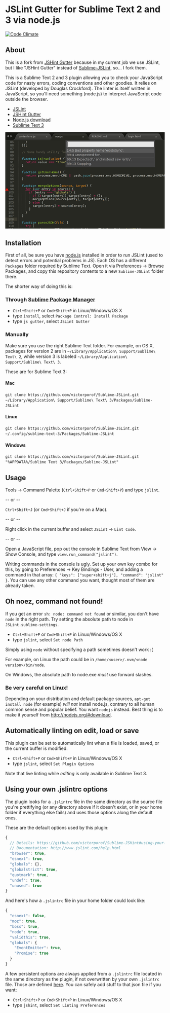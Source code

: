 # JSLint Gutter for Sublime Text 2 and 3 via node.js

[![Code Climate](https://codeclimate.com/github/jlsalvador/Sublime-JSLint/badges/gpa.svg)](https://codeclimate.com/github/jlsalvador/Sublime-JSLint)

## About
This is a fork from [JSHint Gutter](https://github.com/victorporof/Sublime-JSHint) because in my current job we use JSLint, but I like "JSHint Gutter" instead of [Sublime-JSLint](https://github.com/73rhodes/Sublime-JSLint), so... I fork them.

This is a Sublime Text 2 and 3 plugin allowing you to check your JavaScript code for nasty errors, coding conventions and other goodies. It relies on JSLint (developed by Douglas Crockford). The linter is itself written in JavaScript, so you'll need something (node.js) to interpret JavaScript code outside the browser.

- [JSLint](https://github.com/douglascrockford/JSLint)
- [JSHint Gutter](https://github.com/victorporof/Sublime-JSHint)
- [Node.js download](http://nodejs.org/#download)
- [Sublime Text 3](http://www.sublimetext.com/3)

![Screenshot](https://raw.githubusercontent.com/jlsalvador/Sublime-JSLint/master/imgs/screenshot.png)

## Installation
First of all, be sure you have [node.js](http://nodejs.org/#download) installed in order to run JSLint (used to detect errors and potential problems in JS).
Each OS has a different `Packages` folder required by Sublime Text. Open it via Preferences -> Browse Packages, and copy this repository contents to a new `Sublime-JSLint` folder there.

The shorter way of doing this is:
### Through [Sublime Package Manager](http://wbond.net/sublime_packages/package_control)

* `Ctrl+Shift+P` or `Cmd+Shift+P` in Linux/Windows/OS X
* type `install`, select `Package Control: Install Package`
* type `js gutter`, select `JSLint Gutter`

### Manually
Make sure you use the right Sublime Text folder. For example, on OS X, packages for version 2 are in `~/Library/Application\ Support/Sublime\ Text\ 2`, while version 3 is labeled `~/Library/Application\ Support/Sublime\ Text\ 3`.

These are for Sublime Text 3:

#### Mac
`git clone https://github.com/victorporof/Sublime-JSLint.git ~/Library/Application\ Support/Sublime\ Text\ 3/Packages/Sublime-JSLint`

#### Linux
`git clone https://github.com/victorporof/Sublime-JSLint.git ~/.config/sublime-text-3/Packages/Sublime-JSLint`

#### Windows
`git clone https://github.com/victorporof/Sublime-JSLint.git "%APPDATA%/Sublime Text 3/Packages/Sublime-JSLint"`

## Usage
Tools -> Command Palette (`Ctrl+Shift+P` or `Cmd+Shift+P`) and type `jslint`.

-- or --

`Ctrl+Shift+J` (or `Cmd+Shift+J` if you're on a Mac).

-- or --

Right click in the current buffer and select `JSLint` -> `Lint Code`.

-- or --

Open a JavaScript file, pop out the console in Sublime Text from View -> Show Console, and type `view.run_command("jslint")`.

Writing commands in the console is ugly. Set up your own key combo for this, by going to Preferences -> Key Bindings - User, and adding a command in that array: `{ "keys": ["super+shift+j"], "command": "jslint" }`. You can use any other command you want, thought most of them are already taken.

## Oh noez, command not found!
If you get an error `sh: node: command not found` or similar, you don't have `node` in the right path. Try setting the absolute path to node in `JSLint.sublime-settings`.

* `Ctrl+Shift+P` or `Cmd+Shift+P` in Linux/Windows/OS X
* type `jslint`, select `Set node Path`

Simply using `node` without specifying a path sometimes doesn't work :(

For example, on Linux the path could be in `/home/<user>/.nvm/<node version>/bin/node`.

On Windows, the absolute path to node.exe *must* use forward slashes.

### Be very careful on Linux!
Depending on your distribution and default package sources, `apt-get install node` (for example) *will not* install node.js, contrary to all human common sense and popular belief. You want `nodejs` instead. Best thing is to make it yourself from http://nodejs.org/#download.

## Automatically linting on edit, load or save
This plugin can be set to automatically lint when a file is loaded, saved, or the current buffer is modified.

* `Ctrl+Shift+P` or `Cmd+Shift+P` in Linux/Windows/OS X
* type `jslint`, select `Set Plugin Options`

Note that live linting while *editing* is only available in Sublime Text 3.

## Using your own .jslintrc options
The plugin looks for a `.jslintrc` file in the same directory as the source file you're prettifying (or any directory above if it doesn't exist, or in your home folder if everything else fails) and uses those options along the default ones.

These are the default options used by this plugin:
```javascript
{
  // Details: https://github.com/victorporof/Sublime-JSHint#using-your-own-jslintrc-options
  // Documentation: http://www.jslint.com/help.html
  "browser": true,
  "esnext": true,
  "globals": {},
  "globalstrict": true,
  "quotmark": true,
  "undef": true,
  "unused": true
}
```

And here's how a `.jslintrc` file in your home folder could look like:
```javascript
{
  "esnext": false,
  "moz": true,
  "boss": true,
  "node": true,
  "validthis": true,
  "globals": {
    "EventEmitter": true,
    "Promise": true
  }
}
```

A few persistent options are always applied from a `.jslintrc` file located in the same directory as the plugin, if not overwritten by your own `.jslintrc` file. Those are defined [here](https://github.com/jlsalvador/Sublime-JSHint/blob/master/.jslintrc). You can safely add stuff to that json file if you want:

* `Ctrl+Shift+P` or `Cmd+Shift+P` in Linux/Windows/OS X
* type `jshint`, select `Set Linting Preferences`

